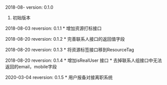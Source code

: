 2018-08- version: 0.1.0
1. 初始版本

2018-08-03 reversion: 0.1.1
    * 增加资源打标接口

2018-08-20 reversion: 0.1.2
    * 完善联系人接口的返回值字段

2018-08-20 reversion: 0.1.3
    * 将资源标签接口移到ResourceTag

2018-08-20 reversion: 0.1.4
    * 增加isRealUser 接口
    * 去掉联系人组接口中无法返回的email，mobile字段

2020-03-04 reversion: 0.1.5
    * 用户报备对接离职系统
